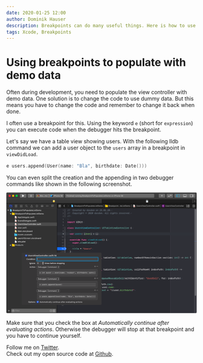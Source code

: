 ```yaml
---
date: 2020-01-25 12:00
author: Dominik Hauser
description: Breakpoints can do many useful things. Here is how to use breakpoints to populate the app with demo data while debugging.
tags: Xcode, Breakpoints
---
```


# Using breakpoints to populate with demo data

Often during development, you need to populate the view controller with demo data.
One solution is to change the code to use dummy data.
But this means you have to change the code and remember to change it back when done.

I often use a breakpoint for this.
Using the keyword `e` (short for `expression`) you can execute code when the debugger hits the breakpoint.

Let's say we have a table view showing users.
With the following lldb command we can add a user object to the `users` array in a breakpoint in `viewDidLoad`.

```swift
e users.append(User(name: "Bla", birthdate: Date()))
```

You can even split the creation and the appending in two debugger commands like shown in the following screenshot.

![](../../assets/2020-01-25/breakpoint_to_populate.png)

Make sure that you check the box at *Automatically continue after evaluating actions*.
Otherwise the debugger will stop at that breakpoint and you have to continue yourself.

Follow me on [Twitter](https://twitter.com/dasdom).   
Check out my open source code at [Github](https://github.com/dasdom).
